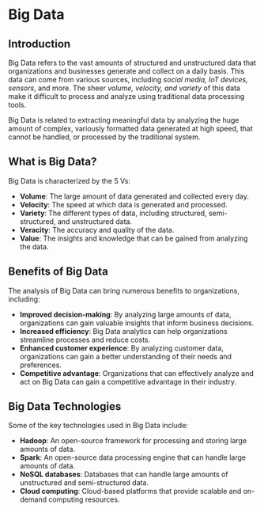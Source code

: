# Big Data

## Introduction

Big Data refers to the vast amounts of structured and unstructured data that organizations and businesses generate and collect on a daily basis. This data can come from various sources, including *social media, IoT devices, sensors*, and more. The sheer *volume, velocity, and variety* of this data make it difficult to process and analyze using traditional data processing tools.

Big Data is related to extracting meaningful data by analyzing the huge amount of complex, variously formatted data generated at high speed, that cannot be handled, or processed by the traditional system.

## What is Big Data?

Big Data is characterized by the 5 Vs:

* **Volume**: The large amount of data generated and collected every day.
* **Velocity**: The speed at which data is generated and processed.
* **Variety**: The different types of data, including structured, semi-structured, and unstructured data.
* **Veracity**: The accuracy and quality of the data.
* **Value**: The insights and knowledge that can be gained from analyzing the data.

## Benefits of Big Data

The analysis of Big Data can bring numerous benefits to organizations, including:

* **Improved decision-making**: By analyzing large amounts of data, organizations can gain valuable insights that inform business decisions.
* **Increased efficiency**: Big Data analytics can help organizations streamline processes and reduce costs.
* **Enhanced customer experience**: By analyzing customer data, organizations can gain a better understanding of their needs and preferences.
* **Competitive advantage**: Organizations that can effectively analyze and act on Big Data can gain a competitive advantage in their industry.

## Big Data Technologies

Some of the key technologies used in Big Data include:

* **Hadoop**: An open-source framework for processing and storing large amounts of data.
* **Spark**: An open-source data processing engine that can handle large amounts of data.
* **NoSQL databases**: Databases that can handle large amounts of unstructured and semi-structured data.
* **Cloud computing**: Cloud-based platforms that provide scalable and on-demand computing resources.

